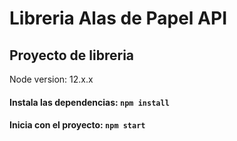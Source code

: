 # Libreria Alas de Papel API

## Proyecto de libreria

Node version: 12.x.x

#### Instala las dependencias: `npm install`

#### Inicia con el proyecto: `npm start`

